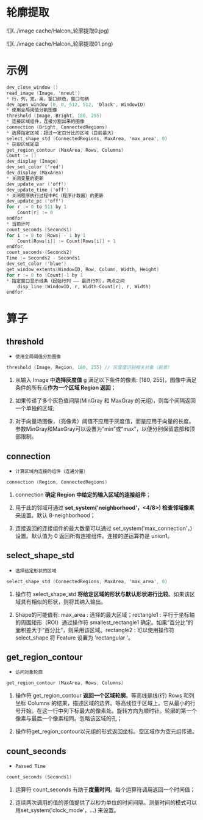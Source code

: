 # 轮廓提取

![](../image cache/Halcon_轮廓提取0.jpg)

![](../image cache/Halcon_轮廓提取01.png)

# 示例

```opencl
dev_close_window ()
read_image (Image, 'mreut') 
* 行，列，宽，高，窗口颜色，窗口句柄
dev_open_window (0, 0, 512, 512, 'black', WindowID)
* 使用全局阈值分割图像
threshold (Image, Bright, 180, 255)
* 连接区域组件，连接分割出来的图像
connection (Bright, ConnectedRegions)
* 选择指定区域：超过一定百分比的区域（目前最大）
select_shape_std (ConnectedRegions, MaxArea, 'max_area', 0)
* 获取区域轮廓
get_region_contour (MaxArea, Rows, Columns)
Count := []
dev_display (Image)
dev_set_color ('red')
dev_display (MaxArea)
* 关闭变量的更新
dev_update_var ('off')
dev_update_time ('off')
* 关闭程序执行过程中PC（程序计数器）的更新
dev_update_pc ('off')
for r := 0 to 511 by 1
    Count[r] := 0
endfor
* 当前计时
count_seconds (Seconds1)
for i := 0 to |Rows| - 1 by 1
    Count[Rows[i]] := Count[Rows[i]] + 1
endfor
count_seconds (Seconds2)
Time := Seconds2 - Seconds1
dev_set_color ('blue')
get_window_extents(WindowID, Row, Column, Width, Height)
for r := 0 to |Count|-1 by 1
* 指定窗口显示线条（起始行列 —— 最终行列），两点之间
    disp_line (WindowID, r, Width-Count[r], r, Width)
endfor
```

# 算子

## threshold

- `使用全局阈值分割图像`

```opencl
threshold (Image, Region, 180, 255) // 灰度值识别相关对象（前景）
```

1. 从输入 Image 中**选择灰度值** g 满足以下条件的像素: [180, 255]，图像中满足条件的所有点**作为一个区域 Region 返回**；

2. 如果传递了多个灰色值间隔(MinGray 和 MaxGray 的元组)，则每个间隔返回一个单独的区域;

3. 对于向量场图像，（亮像素）阈值不应用于灰度值，而是应用于向量的长度。参数MinGray和MaxGray可以设置为“min”或“max”，以便分别保留底部和顶部限制。

## connection

- `计算区域内连接的组件（连通分量）`

```opencl
connection (Region, ConnectedRegions)
```

1. connection **确定 Region 中给定的输入区域的连接组件**；

2. 用于此的邻域可通过 **set_system('neighborhood'，<4/8>) 检查邻域像素**来设置。默认 8-neighborhood；

3. 连接返回的连接组件的最大数量可以通过 set_system('max_connection'，) 设置。默认值为 0 返回所有连接组件。连接的逆运算符是 union1。

## select_shape_std

- `选择给定形状的区域`

```opencl
select_shape_std (ConnectedRegions, MaxArea, 'max_area', 0)
```

1. 操作符 select_shape_std **将给定区域的形状与默认形状进行比较**。如果该区域具有相似的形状，则将其纳入输出。

2. Shape的可能值有: max_area : 选择的最大区域；rectangle1 : 平行于坐标轴的周围矩形（ROI）通过操作符 smallest_rectangle1 确定。如果“百分比”的面积差大于“百分比”，则采用该区域。rectangle2 : 可以使用操作符 select_shape 将 Feature 设置为 'rectangular '。

## get_region_contour

- `访问对象轮廓`

```cpp
get_region_contour (MaxArea, Rows, Columns)
```

1. 操作符 get_region_contour **返回一个区域轮廓**。等高线是线(行) Rows 和列坐标 Columns 的结果，描述区域的边界。等高线位于区域上。它从最小的行号开始。在这一行中列下标最大的像素处。旋转方向为顺时针。轮廓的第一个像素与最后一个像素相同。忽略该区域的孔；

2. 操作符get_region_contour以元组的形式返回坐标。空区域作为空元组传递。

## count_seconds

- `Passed Time`

```opencl
count_seconds (Seconds1)
```

1. 运算符 count_seconds 有助于**度量时间**。每个运算符调用返回一个时间值；

2. 连续两次调用的值的差值提供了以秒为单位的时间间隔。测量时间的模式可以用set_system('clock_mode'，…) 来设置。
